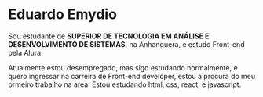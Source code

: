 # Eduardo Emydio

Sou estudante de **SUPERIOR DE TECNOLOGIA EM ANÁLISE E DESENVOLVIMENTO DE SISTEMAS**, na Anhanguera, e estudo Front-end pela Alura

Atualmente estou desempregado, mas sigo estudando normalmente, e quero ingressar na carreira de Front-end developer, estou a procura do meu prmeiro trabalho na area.
Estou estudando html, css, react, e javascript.
